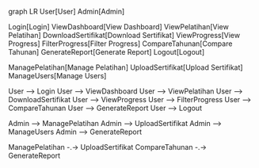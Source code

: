 graph LR
User[User]
Admin[Admin]

Login[Login]
ViewDashboard[View Dashboard]
ViewPelatihan[View Pelatihan]
DownloadSertifikat[Download Sertifikat]
ViewProgress[View Progress]
FilterProgress[Filter Progress]
CompareTahunan[Compare Tahunan]
GenerateReport[Generate Report]
Logout[Logout]

ManagePelatihan[Manage Pelatihan]
UploadSertifikat[Upload Sertifikat]
ManageUsers[Manage Users]

User --> Login
User --> ViewDashboard
User --> ViewPelatihan
User --> DownloadSertifikat
User --> ViewProgress
User --> FilterProgress
User --> CompareTahunan
User --> GenerateReport
User --> Logout

Admin --> ManagePelatihan
Admin --> UploadSertifikat
Admin --> ManageUsers
Admin --> GenerateReport

ManagePelatihan -.-> UploadSertifikat
CompareTahunan -.-> GenerateReport
